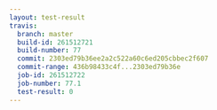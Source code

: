 ```yaml
---
layout: test-result
travis:
  branch: master
  build-id: 261512721
  build-number: 77
  commit: 2303ed79b36ee2a2c522a60c6ed205cbbec2f607
  commit-range: 436b98433c4f...2303ed79b36e
  job-id: 261512722
  job-number: 77.1
  test-result: 0
---
```

